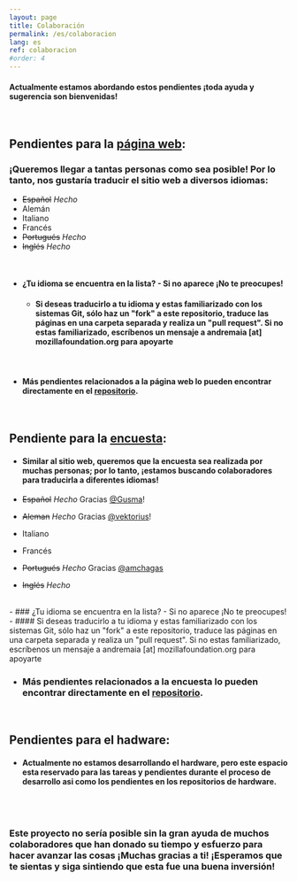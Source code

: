 ```yaml
---
layout: page
title: Colaboración
permalink: /es/colaboracion
lang: es
ref: colaboracion
#order: 4
---
```

#### Actualmente estamos abordando estos pendientes ¡toda ayuda y sugerencia son bienvenidas!
<br>

## Pendientes para la [página web](https://fosh-following-demand.github.io/en/home):
### ¡Queremos llegar a tantas personas como sea posible! Por lo tanto, nos gustaría traducir el sitio web a diversos idiomas:
 - ~~Español~~ *Hecho*
 - Alemán
 - Italiano
 - Francés
 - ~~Portugués~~ *Hecho*
 - ~~Inglés~~ *Hecho*

<br>

- #### ¿Tu idioma se encuentra en la lista? - Si no aparece ¡No te preocupes!
   - #### Si deseas traducirlo a tu idioma y estas familiarizado con los sistemas Git, sólo haz un "fork" a este repositorio, traduce las páginas en una carpeta separada y realiza un "pull request". Si no estas familiarizado, escríbenos un mensaje a andremaia [at] mozillafoundation.org para apoyarte 

<br>

- #### Más pendientes relacionados a la página web lo pueden encontrar directamente en el [repositorio](https://github.com/FOSH-following-demand/FOSH-following-demand.github.io/issues).
<br>

## Pendiente para la [encuesta](https://github.com/FOSH-following-demand/map_fosh_demand):
- #### Similar al sitio web, queremos que la encuesta sea realizada por muchas personas; por lo tanto, ¡estamos buscando colaboradores para traducirla a diferentes idiomas!

 - ~~Español~~ *Hecho* Gracias [@Gusma](https://github.com/gusma)!
 - ~~Aleman~~ *Hecho* Gracias [@vektorius](https://github.com/vektorious)!
 - Italiano
 - Francés
 - ~~Portugués~~ *Hecho* Gracias [@amchagas](https://github.com/amchagas)
 - ~~Inglés~~ *Hecho* 

<br>
 - ### ¿Tu idioma se encuentra en la lista? - Si no aparece ¡No te preocupes!
   - #### Si deseas traducirlo a tu idioma y estas familiarizado con los sistemas Git, sólo haz un "fork" a este repositorio, traduce las páginas en una carpeta separada y realiza un "pull request". Si no estas familiarizado, escríbenos un mensaje a andremaia [at] mozillafoundation.org para apoyarte

- ### Más pendientes relacionados a la encuesta lo pueden encontrar directamente en el [repositorio](https://github.com/FOSH-following-demand/FOSH-following-demand.github.io/issues).
<br>

## Pendientes para el hadware:
- #### Actualmente no estamos desarrollando el hardware, pero este espacio esta reservado para las tareas y pendientes durante el proceso de desarrollo asi como los pendientes en los repositorios de hardware.

<br>
<br>

### Este proyecto no sería posible sin la gran ayuda de muchos colaboradores que han donado su tiempo y esfuerzo para hacer avanzar las cosas ¡Muchas gracias a ti! ¡Esperamos que te sientas y siga sintiendo que esta fue una buena inversión!
